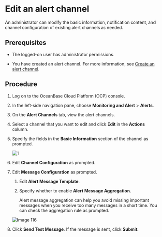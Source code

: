 # Edit an alert channel

An administrator can modify the basic information, notification content, and channel configuration of existing alert channels as needed.

## Prerequisites

* The logged-on user has administrator permissions.

* You have created an alert channel. For more information, see [Create an alert channel](../500.manage-alert-channels/100.create-an-alert-channel.md).

## Procedure

1. Log on to the OceanBase Cloud Platform (OCP) console.

2. In the left-side navigation pane, choose **Monitoring and Alert** > **Alerts**.

3. On the **Alert Channels** tab, view the alert channels.

4. Select a channel that you want to edit and click **Edit** in the **Actions** column.

5. Specify the fields in the **Basic Information** section of the channel as prompted.

    ![1](https://obbusiness-private.oss-cn-shanghai.aliyuncs.com/doc/img/ocp/401/%E7%BC%96%E8%BE%91%E5%91%8A%E8%AD%A6%E9%80%9A%E9%81%93%E9%85%8D%E7%BD%AE.png)

6. Edit **Channel Configuration** as prompted.

7. Edit **Message Configuration** as prompted.

   1. Edit **Alert Message Template**.

   2. Specify whether to enable **Alert Message Aggregation**.

      Alert message aggregation can help you avoid missing important messages when you receive too many messages in a short time. You can check the aggregation rule as prompted.

   ![Image 116](https://obbusiness-private.oss-cn-shanghai.aliyuncs.com/doc/img/ocp/401/%E6%B6%88%E6%81%AF%E9%85%8D%E7%BD%AE2.png)

8. Click **Send Test Message**. If the message is sent, click **Submit**.
